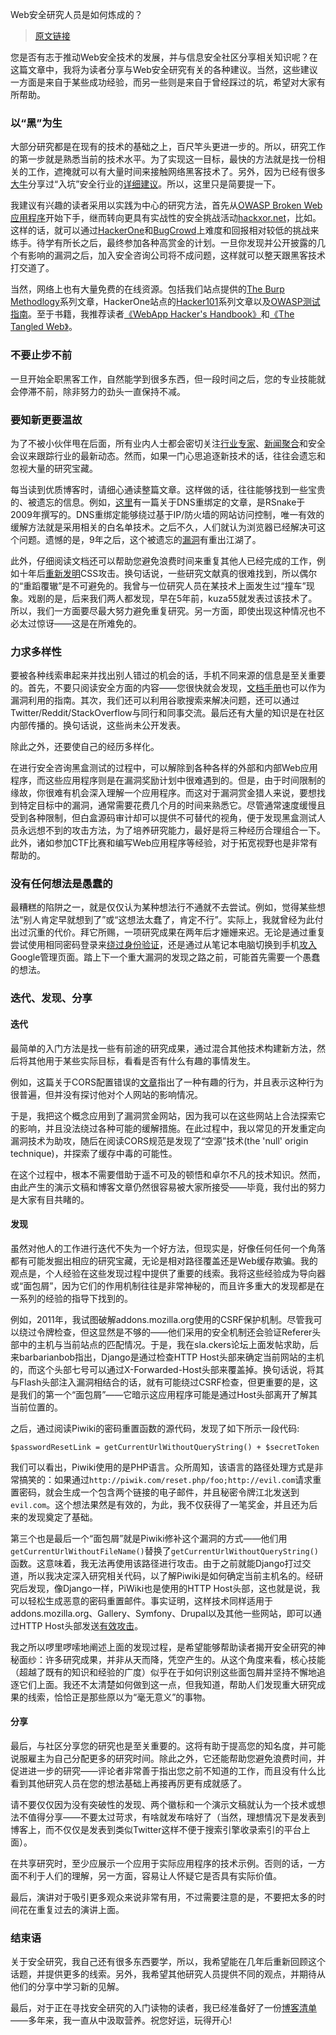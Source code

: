 Web安全研究人员是如何炼成的？
>[原文链接](https://portswigger.net/blog/so-you-want-to-be-a-web-security-researcher)

您是否有志于推动Web安全技术的发展，并与信息安全社区分享相关知识呢？在这篇文章中，我将为读者分享与Web安全研究有关的各种建议。当然，这些建议一方面是来自于某些成功经验，而另一些则是来自于曾经踩过的坑，希望对大家有所帮助。

### 以“黑”为生
大部分研究都是在现有的技术的基础之上，百尺竿头更进一步的。所以，研究工作的第一步就是熟悉当前的技术水平。为了实现这一目标，最快的方法就是找一份相关的工作，遮掩就可以有大量时间来接触网络黑客技术了。另外，因为已经有很多[大牛](https://medium.com/@niruragu/so-you-want-to-be-a-security-engineer-d8775976afb7)分享过“入坑”安全行业的[详细建议](https://medium.com/@niruragu/so-you-want-to-be-a-security-engineer-d8775976afb7)。所以，这里只是简要提一下。

我建议有兴趣的读者采用以实践为中心的研究方法，首先从[OWASP Broken Web应用程序](https://www.owasp.org/index.php/OWASP_Broken_Web_Applications_Project)开始下手，继而转向更具有实战性的安全挑战活动[hackxor.net](https://hackxor.net/)，比如。这样的话，就可以通过[HackerOne](https://www.hackerone.com/)和[BugCrowd](https://www.bugcrowd.com/)上难度和回报相对较低的挑战来练手。待学有所长之后，最终参加各种高赏金的计划。一旦你发现并公开披露的几个有影响的漏洞之后，加入安全咨询公司将不成问题，这样就可以整天跟黑客技术打交道了。

当然，网络上也有大量免费的在线资源。包括我们站点提供的[The Burp Methodlogy](https://support.portswigger.net/customer/portal/articles/2326039-the-burp-methodology)系列文章，HackerOne站点的[Hacker101](https://www.hackerone.com/hacker101)系列文章以及[OWASP测试指南](https://www.owasp.org/index.php/OWASP_Testing_Guide_v4_Table_of_Contents)。至于书籍，我推荐读者[《WebApp Hacker's Handbook》](https://www.amazon.com/Web-Application-Hackers-Handbook-Exploiting-ebook/dp/B005LVQA9S)和[《The Tangled Web》](https://nostarch.com/tangledweb)。

### 不要止步不前
一旦开始全职黑客工作，自然能学到很多东西，但一段时间之后，您的专业技能就会停滞不前，除非努力的劲头一直保持不减。

### 要知新更要温故
为了不被小伙伴甩在后面，所有业内人士都会密切关注[行业专家](https://twitter.com/albinowax/following)、[新闻聚合](https://www.reddit.com/r/netsec/)和安全会议来跟踪行业的最新动态。然而，如果一门心思追逐新技术的话，往往会遗忘和忽视大量的研究宝藏。

每当读到优质博客时，请细心通读整篇文章。这样做的话，往往能够找到一些宝贵的、被遗忘的信息。例如，[这里](https://web.archive.org/web/20110403015721/http://ha.ckers.org:80/blog/20091201/dns-rebinding-video/)有一篇关于DNS重绑定的文章，是RSnake于2009年撰写的。DNS重绑定能够绕过基于IP/防火墙的网站访问控制，唯一有效的缓解方法就是采用相关的白名单技术。之后不久，人们就认为浏览器已经解决可这个问题。遗憾的是，9年之后，这个被遗忘的[漏洞](https://bugs.chromium.org/p/project-zero/issues/detail?id=1524)有重出江湖了。

此外，仔细阅读文档还可以帮助您避免浪费时间来重复其他人已经完成的工作，例如十年后[重新发明](https://twitter.com/LiveOverflow/status/967122565058715648)CSS攻击。换句话说，一些研究文献真的很难找到，所以偶尔的“重蹈覆辙”是不可避免的。我曾与一位研究人员在某技术上面发生过“撞车”现象。戏剧的是，后来我们两人都发现，早在5年前，kuza55就发表过该技术了。所以，我们一方面要尽最大努力避免重复研究。另一方面，即使出现这种情况也不必太过惊讶——这是在所难免的。

### 力求多样性
要被各种线索串起来并找出别人错过的机会的话，手机不同来源的信息是至关重要的。首先，不要只阅读安全方面的内容——您很快就会发现，[文档手册](http://blog.portswigger.net/2015/08/server-side-template-injection.html#FreeMarker)也可以作为漏洞利用的指南。其次，我们还可以利用谷歌搜索来解决问题，还可以通过Twitter/Reddit/StackOverflow与同行和同事交流。最后还有大量的知识是在社区内部传播的。换句话说，这些尚未公开发表。

除此之外，还要使自己的经历多样化。

在进行安全咨询黑盒测试的过程中，可以解除到各种各样的外部和内部Web应用程序，而这些应用程序则是在漏洞奖励计划中很难遇到的。但是，由于时间限制的缘故，你很难有机会深入理解一个应用程序。而这对于漏洞赏金猎人来说，要想找到特定目标中的漏洞，通常需要花费几个月的时间来熟悉它。尽管通常速度缓慢且受到各种限制，但白盒源码审计却可以提供不可替代的视角，便于发现黑盒测试人员永远想不到的攻击方法，为了培养研究能力，最好是将三种经历合理组合一下。此外，诸如参加CTF比赛和编写Web应用程序等经验，对于拓宽视野也是非常有帮助的。

### 没有任何想法是愚蠢的
最糟糕的陷阱之一，就是仅仅认为某种想法行不通就不去尝试。例如，觉得某些想法“别人肯定早就想到了”或“这想法太蠢了，肯定不行”。实际上，我就曾经为此付出过沉重的代价。拜它所赐，一项研究成果在两年后才姗姗来迟。无论是通过重复尝试使用相同密码登录来[绕过身份验证](https://blog.rapid7.com/2012/06/11/cve-2012-2122-a-tragically-comedic-security-flaw-in-mysql/)，还是通过从笔记本电脑切换到手机[攻入](https://medium.com/bugbountywriteup/bypassing-googles-fix-to-access-their-internal-admin-panels-12acd3d821e3)Google管理页面。踏上下一个重大漏洞的发现之路之前，可能首先需要一个愚蠢的想法。

### 迭代、发现、分享
#### 迭代
最简单的入门方法是找一些有前途的研究成果，通过混合其他技术构建新方法，然后将其他用于某些实际目标，看看是否有什么有趣的事情发生。

例如，这篇关于CORS配置错误的[文章](https://ejj.io/misconfigured-cors/index.html)指出了一种有趣的行为，并且表示这种行为很普遍，但并没有探讨他对个人网站的影响情况。

于是，我把这个概念应用到了漏洞赏金网站，因为我可以在这些网站上合法探索它的影响，并且没法绕过各种可能的缓解措施。在此过程中，我以常见的开发重定向漏洞技术为助攻，随后在阅读CORS规范是发现了“空源”技术(the 'null' origin technique)，并探索了缓存中毒的可能性。

在这个过程中，根本不需要借助于遥不可及的顿悟和卓尔不凡的技术知识。然而，由此产生的演示文稿和博客文章仍然很容易被大家所接受——毕竟，我付出的努力是大家有目共睹的。

#### 发现
虽然对他人的工作进行迭代不失为一个好方法，但现实是，好像任何任何一个角落都有可能发掘出相应的研究宝藏，无论是相对路径覆盖还是Web缓存欺骗。我的观点是，个人经验在这些发现过程中提供了重要的线索。我将这些经验成为导向器或“面包屑”，因为它们的作用机制往往是非常神秘的，而且许多重大的发现都是在一系列的经验的指导下找到的。

例如，2011年，我试图破解addons.mozilla.org使用的CSRF保护机制。尽管我可以绕过令牌检查，但这显然是不够的——他们采用的安全机制还会验证Referer头部中的主机与当前站点的匹配情况。于是，我在sla.ckers论坛上面发帖求助，后来barbarianbob指出，Django是通过检查HTTP Host头部来确定当前网站的主机的，而这个头部七号可以通过X-Forwarded-Host头部来覆盖掉。换句话说，将其与Flash头部注入漏洞相结合的话，就有可能绕过CSRF检查，但更重要的是，这是我们的第一个“面包屑”——它暗示这应用程序可能是通过Host头部离开了解其当前位置的。

之后，通过阅读Piwiki的密码重置函数的源代码，发现了如下所示一段代码:
```
$passwordResetLink = getCurrentUrlWithoutQueryString() + $secretToken
```
我们可以看出，Piwiki使用的是PHP语言。众所周知，该语言的路径处理方式是非常搞笑的：如果通过`http://piwik.com/reset.php/foo;http://evil.com`请求重置密码，就会生成一个包含两个链接的电子邮件，并且秘密令牌江北发送到`evil.com`。这个想法果然是有效的，为此，我不仅获得了一笔奖金，并且还为后来的发现奠定了基础。

第三个也是最后一个“面包屑”就是Piwiki修补这个漏洞的方式——他们用`getCurrentUrlWithoutFileName()`替换了`getCurrentUrlWithoutQueryString()`函数。这意味着，我无法再使用该路径进行攻击。由于之前就能Django打过交道，所以我决定深入研究相关代码，以了解Piwiki是如何确定当前主机名的。经研究后发现，像Django一样，PiWiki也是使用的HTTP Host头部，这也就是说，我可以轻松生成恶意的密码重置邮件。事实证明，这样技术同样适用于addons.mozilla.org、Gallery、Symfony、Drupal以及其他一些网站，即可以通过HTTP Host头部发送[有效攻击](https://www.skeletonscribe.net/2013/05/practical-http-host-header-attacks.html)。

我之所以啰里啰嗦地阐述上面的发现过程，是希望能够帮助读者揭开安全研究的神秘面纱：许多研究成果，并非从天而降，凭空产生的。从这个角度来看，核心技能（超越了既有的知识和经验的广度）似乎在于如何识别这些面包屑并坚持不懈地追逐它们上面。我还不太清楚如何做到这一点，但我知道，帮助人们发现重大研究成果的线索，恰恰正是那些原以为“毫无意义”的事物。

#### 分享
最后，与社区分享您的研究也是至关重要的。这将有助于提高您的知名度，并可能说服雇主为自己分配更多的研究时间。除此之外，它还能帮助您避免浪费时间，并促进进一步的研究——评论者非常善于指出您之前不知道的工作，而且没有什么比看到其他研究人员在您的想法基础上再接再厉更有成就感了。

请不要仅仅因为没有突破性的发现、两个徽标和一个演示文稿就认为一个技术或想法不值得分享——不要太过苛求，有啥就发布啥好了（当然，理想情况下是发表到博客上，而不仅仅是发表到类似Twitter这样不便于搜索引擎收录索引的平台上面）。

在共享研究时，至少应展示一个应用于实际应用程序的技术示例。否则的话，一方面不利于人们的理解，另一方面，容易让人怀疑它是否具有实际价值。

最后，演讲对于吸引更多观众来说非常有用，不过需要注意的是，不要把太多的时间花在重复过去的演讲上面。

### 结束语
关于安全研究，我自己还有很多东西要学，所以，我希望能在几年后重新回顾这个话题，并提供更多的线索。另外，我希望其他研究人员提供不同的观点，并期待从他们的分享中学习新的见解。

最后，对于正在寻找安全研究的入门读物的读者，我已经准备好了一份[博客清单](https://skeletonscribe.net/#inspiration)——多年来，我一直从中汲取营养。祝您好运，玩得开心!
